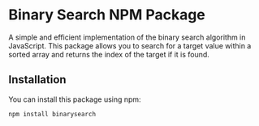 # Binary Search NPM Package

A simple and efficient implementation of the binary search algorithm in JavaScript. This package allows you to search for a target value within a sorted array and returns the index of the target if it is found.

## Installation

You can install this package using npm:

```bash
npm install binarysearch

